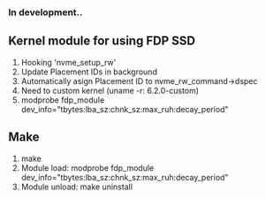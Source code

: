 ### In development..  
## Kernel module for using FDP SSD 

1. Hooking 'nvme_setup_rw'
2. Update Placement IDs in background
3. Automatically asign Placement ID to nvme_rw_command->dspec
4. Need to custom kernel (uname -r: 6.2.0-custom)
5. modprobe fdp_module dev_info="tbytes:lba_sz:chnk_sz:max_ruh:decay_period"


## Make
1. make
2. Module load: modprobe fdp_module dev_info="tbytes:lba_sz:chnk_sz:max_ruh:decay_period"
3. Module unload: make uninstall